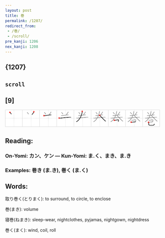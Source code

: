 ```yaml
---
layout: post
title: 巻
permalink: /1207/
redirect_from:
 - /巻/
 - /scroll/
pre_kanji: 1206
nex_kanji: 1208
---
```


## {1207}

## `scroll`

## [9]

<div class="stroke"><img src="../images/E5B7BB.png" /></div>

## Reading:

### On-Yomi: カン、ケン &mdash; Kun-Yomi: ま.く、まき、ま.き

### Examples: 巻き (ま.き), 巻く (ま.く)

## Words:

取り巻く(とりまく): to surround, to circle, to enclose

巻(まき): volume

寝巻(ねまき): sleep-wear, nightclothes, pyjamas, nightgown, nightdress

巻く(まく): wind, coil, roll
